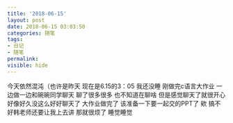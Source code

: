 ```yaml
---
title: '2018-06-15'
layout: post
date: 2018-06-15 03:03:50
categories: 随笔
tags:
- 日记
- 随笔
permalink:
visible: hide
---
```

今天依然混沌（也许是昨天
现在是6.15的3：05
我还没睡
刚做完c语言大作业
一边做一边和碗碗同学聊天
聊了很多很多 也不知道在聊啥
但是感觉聊天了就很开心
好像好久没这么好好聊天了
大作业做完了 该准备一下要一起交的PPT了
欸 搞不好韩老师还要让我上去讲 那就很烦了
睡觉睡觉